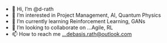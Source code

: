 - 👋 Hi, I’m @d-rath
- 👀 I’m interested in Project Management, AI, Quantum Physics 
- 🌱 I’m currently learning Reinforcement Learning, GANs
- 💞️ I’m looking to collaborate on ...Agile, RL
- 📫 How to reach me ...debasis.rath@outlook.com

<!---
d-rath/d-rath is a ✨ special ✨ repository because its `README.md` (this file) appears on your GitHub profile.
You can click the Preview link to take a look at your changes.
--->
